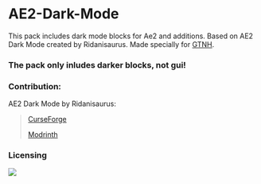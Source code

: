 # AE2-Dark-Mode
This pack includes dark mode blocks for Ae2 and additions. Based on AE2 Dark Mode created by Ridanisaurus. Made specially for [GTNH](https://www.gtnewhorizons.com/).

### The pack only inludes darker blocks, not gui!

### Contribution:
AE2 Dark Mode by Ridanisaurus:
> [CurseForge](https://www.curseforge.com/minecraft/texture-packs/ae2-dark-mode)
>
> [Modrinth](https://modrinth.com/resourcepack/ae2-dark-mode)

### Licensing

[![](https://img.shields.io/badge/License-CC%20BY--NC--SA%204.0-yellow.svg?style=flat-square)](https://creativecommons.org/licenses/by-nc-sa/4.0/)
